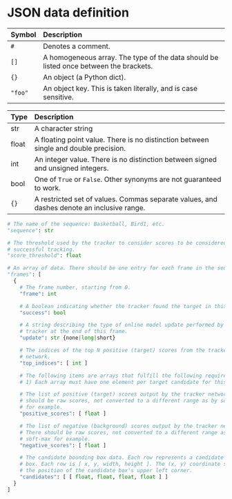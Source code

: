 # JSON data definition

| Symbol | Description |
|:---|:---|
| `#` | Denotes a comment. |
| `[]` | A homogeneous array. The type of the data should be listed once between the brackets. |
| `{}` | An object (a Python dict). |
| `"foo"` | An object key. This is taken literally, and is case sensitive. |

| Type | Description |
|:---|:---|
| str | A character string |
| float | A floating point value. There is no distinction between single and double precision. |
| int | An integer value. There is no distinction between signed and unsigned integers. |
| bool | One of `True` or `False`. Other synonyms are not guaranteed to work. |
| `{}` | A restricted set of values. Commas separate values, and dashes denote an inclusive range. |

```python
# The name of the sequence: Basketball, Bird1, etc.
"sequence": str

# The threshold used by the tracker to consider scores to be considered
# successful tracking.
"score_threshold": float

# An array of data. There should be one entry for each frame in the sequence.
"frames": [
  {
    # The frame number, starting from 0.
    "frame": int

    # A boolean indicating whether the tracker found the target in this frame.
    "success": bool

    # A string describing the type of online model update performed by the
    # tracker at the end of this frame.
    "update": str {none|long|short}

    # The indices of the top N positive (target) scores from the tracker
    # network.
    "top_indices": [ int ]

    # The following items are arrays that fulfill the following requirements:
    # 1) Each array must have one element per target candidate for this frame.

    # The list of positive (target) scores output by the tracker network. These
    # should be raw scores, not converted to a different range as by soft-max
    # for example.
    "positive_scores": [ float ]

    # The list of negative (background) scores output by the tracker network.
    # There should be raw scores, not converted to a different range as by 
    # soft-max for example.
    "negative_scores": [ float ]

    # The candidate bounding box data. Each row represents a candidate bounding
    # box. Each row is [ x, y, width, height ]. The (x, y) coordinate specifies
    # the position of the candidate box's upper left corner.
    "candidates": [ [ float, float, float, float ] ]
  }
]

